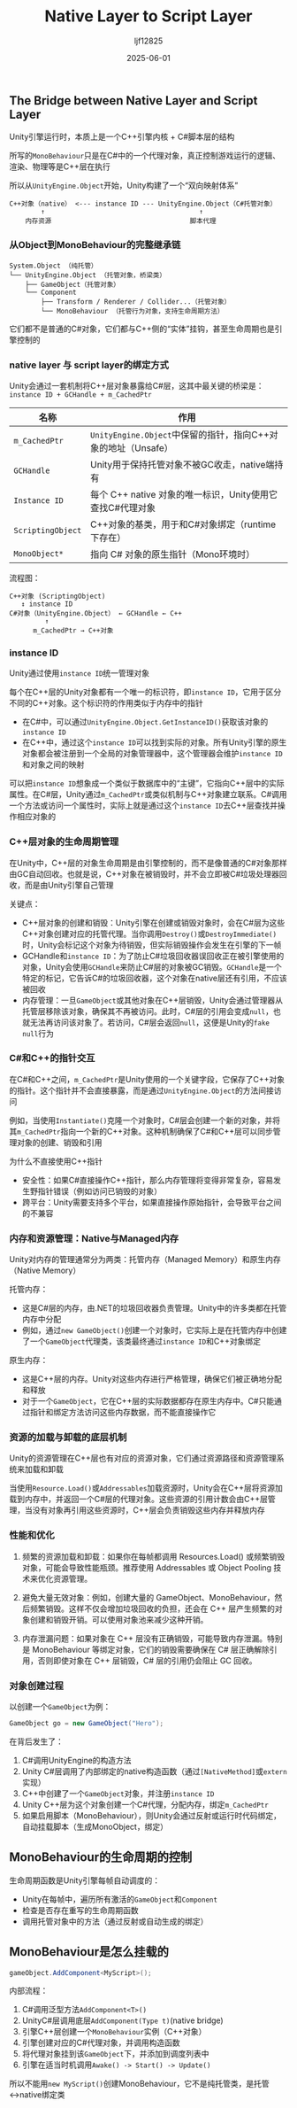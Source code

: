 ﻿---
title: "Native Layer to Script Layer"
date: 2025-06-01
categories: [Note]
tags: [Unity, Underlying Principle]
author: "ljf12825"
summary: Unity's double layer structure
---
## The Bridge between Native Layer and Script Layer
Unity引擎运行时，本质上是一个C++引擎内核 + C#脚本层的结构

所写的`MonoBehaviour`只是在C#中的一个代理对象，真正控制游戏运行的逻辑、渲染、物理等是C++层在执行

所以从`UnityEngine.Object`开始，Unity构建了一个“双向映射体系”
```plaintext
C++对象（native） <--- instance ID --- UnityEngine.Object（C#托管对象）
        ↑                                       ↑
    内存资源                                   脚本代理
```

### 从Object到MonoBehaviour的完整继承链
```text
System.Object （纯托管）
└── UnityEngine.Object （托管对象，桥梁类）
    ├── GameObject（托管对象）
    └── Component
        ├── Transform / Renderer / Collider...（托管对象）
        └── MonoBehaviour （托管行为对象，支持生命周期方法）
```
它们都不是普通的C#对象，它们都与C++侧的“实体”挂钩，甚至生命周期也是引擎控制的

### native layer 与 script layer的绑定方式
Unity会通过一套机制将C++层对象暴露给C#层，这其中最关键的桥梁是：`instance ID + GCHandle + m_CachedPtr`

| 名称                | 作用                                            |
| ----------------- | --------------------------------------------- |
| `m_CachedPtr`     | `UnityEngine.Object`中保留的指针，指向C++对象的地址（Unsafe） |
| `GCHandle`        | Unity用于保持托管对象不被GC收走，native端持有                 |
| `Instance ID`     | 每个 C++ native 对象的唯一标识，Unity使用它查找C#代理对象        |
| `ScriptingObject` | C++对象的基类，用于和C#对象绑定（runtime下存在）                |
| `MonoObject*`     | 指向 C# 对象的原生指针（Mono环境时）                        |

流程图：
```plaintext
C++对象 (ScriptingObject)
   ↕ instance ID
C#对象（UnityEngine.Object） ← GCHandle ← C++
         ↑
      m_CachedPtr → C++对象
```

### instance ID
Unity通过使用`instance ID`统一管理对象

每个在C++层的Unity对象都有一个唯一的标识符，即`instance ID`，它用于区分不同的C++对象。这个标识符的作用类似于内存中的指针
- 在C#中，可以通过`UnityEngine.Object.GetInstanceID()`获取该对象的`instance ID`
- 在C++中，通过这个`instance ID`可以找到实际的对象。所有Unity引擎的原生对象都会被注册到一个全局的对象管理器中，这个管理器会维护`instance ID`和对象之间的映射

可以把`instance ID`想象成一个类似于数据库中的“主键”，它指向C++层中的实际属性。在C#层，Unity通过`m_CachedPtr`或类似机制与C++对象建立联系。C#调用一个方法或访问一个属性时，实际上就是通过这个`instance ID`去C++层查找并操作相应对象的

### C++层对象的生命周期管理
在Unity中，C++层的对象生命周期是由引擎控制的，而不是像普通的C#对象那样由GC自动回收。也就是说，C++对象在被销毁时，并不会立即被C#垃圾处理器回收，而是由Unity引擎自己管理

关键点：
- C++层对象的创建和销毁：Unity引擎在创建或销毁对象时，会在C#层为这些C++对象创建对应的托管代理。当你调用`Destroy()`或`DestroyImmediate()`时，Unity会标记这个对象为待销毁，但实际销毁操作会发生在引擎的下一帧
- GCHandle和`instance ID`：为了防止C#垃圾回收器误回收正在被引擎使用的对象，Unity会使用`GCHandle`来防止C#层的对象被GC销毁。`GCHandle`是一个特定的标记，它告诉C#的垃圾回收器，这个对象在native层还有引用，不应该被回收
- 内存管理：一旦`GameObject`或其他对象在C++层销毁，Unity会通过管理器从托管层移除该对象，确保其不再被访问。此时，C#层的引用会变成`null`，也就无法再访问该对象了。若访问，C#层会返回`null`，这便是Unity的`fake null`行为

### C#和C++的指针交互
在C#和C++之间，`m_CachedPtr`是Unity使用的一个关键字段，它保存了C++对象的指针。这个指针并不会直接暴露，而是通过`UnityEngine.Object`的方法间接访问

例如，当使用`Instantiate()`克隆一个对象时，C#层会创建一个新的对象，并将其`m_CachedPtr`指向一个新的C++对象。这种机制确保了C#和C++层可以同步管理对象的创建、销毁和引用

为什么不直接使用C++指针
- 安全性：如果C#直接操作C++指针，那么内存管理将变得非常复杂，容易发生野指针错误（例如访问已销毁的对象）
- 跨平台：Unity需要支持多个平台，如果直接操作原始指针，会导致平台之间的不兼容

### 内存和资源管理：Native与Managed内存
Unity对内存的管理通常分为两类：托管内存（Managed Memory）和原生内存（Native Memory）

托管内存：
- 这是C#层的内存，由.NET的垃圾回收器负责管理。Unity中的许多类都在托管内存中分配
- 例如，通过`new GameObject()`创建一个对象时，它实际上是在托管内存中创建了一个`GameObject`代理类，该类最终通过`instance ID`和C++对象绑定

原生内存：
- 这是C++层的内存。Unity对这些内存进行严格管理，确保它们被正确地分配和释放
- 对于一个`GameObject`，它在C++层的实际数据都存在原生内存中。C#只能通过指针和绑定方法访问这些内存数据，而不能直接操作它

### 资源的加载与卸载的底层机制
Unity的资源管理在C++层也有对应的资源对象，它们通过资源路径和资源管理系统来加载和卸载

当使用`Resource.Load()`或`Addressables`加载资源时，Unity会在C++层将资源加载到内存中，并返回一个C#层的代理对象。这些资源的引用计数会由C++层管理，当没有对象再引用这些资源时，C++层会负责销毁这些内存并释放内存

### 性能和优化

1. 频繁的资源加载和卸载：如果你在每帧都调用 Resources.Load() 或频繁销毁对象，可能会导致性能瓶颈。推荐使用 Addressables 或 Object Pooling 技术来优化资源管理。

2. 避免大量无效对象：例如，创建大量的 GameObject、MonoBehaviour，然后频繁销毁。这样不仅会增加垃圾回收的负担，还会在 C++ 层产生频繁的对象创建和销毁开销。可以使用对象池来减少这种开销。

3. 内存泄漏问题：如果对象在 C++ 层没有正确销毁，可能导致内存泄漏。特别是 MonoBehaviour 等绑定对象，它们的销毁需要确保在 C# 层正确解除引用，否则即使对象在 C++ 层销毁，C# 层的引用仍会阻止 GC 回收。


### 对象创建过程
以创建一个`GameObject`为例：
```cs
GameObject go = new GameObject("Hero");
```
在背后发生了：
1. C#调用UnityEngine的构造方法
2. Unity C#层调用了内部绑定的native构造函数（通过`[NativeMethod]`或`extern`实现）
3. C++中创建了一个`GameObject`对象，并注册`instance ID`
4. Unity C++层为这个对象创建一个C#代理，分配内存，绑定`m_CachedPtr`
5. 如果启用脚本（MonoBehaviour），则Unity会通过反射或运行时代码绑定，自动挂载脚本（生成MonoObject，绑定）

## MonoBehaviour的生命周期的控制
生命周期函数是Unity引擎每帧自动调度的：
- Unity在每帧中，遍历所有激活的`GameObject`和`Component`
- 检查是否存在重写的生命周期函数
- 调用托管对象中的方法（通过反射或自动生成的绑定）

## MonoBehaviour是怎么挂载的
```cs
gameObject.AddComponent<MyScript>();
```
内部流程：
1. C#调用泛型方法`AddComponent<T>()`
2. UnityC#层调用底层`AddComponent(Type t)`(native bridge)
3. 引擎C++层创建一个`MonoBehaviour`实例（C++对象）
4. 引擎创建对应的C#代理对象，并调用构造函数
5. 将代理对象挂到该`GameObject`下，并添加到调度列表中
6. 引擎在适当时机调用`Awake() -> Start() -> Update()`

所以不能用`new MyScript()`创建MonoBehaviour，它不是纯托管类，是托管↔native绑定类
